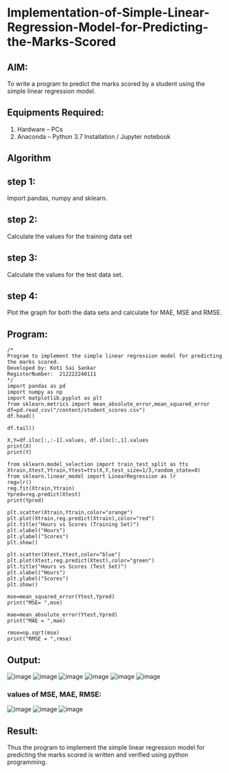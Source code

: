 # Implementation-of-Simple-Linear-Regression-Model-for-Predicting-the-Marks-Scored

## AIM:
To write a program to predict the marks scored by a student using the simple linear regression model.

## Equipments Required:
1. Hardware – PCs
2. Anaconda – Python 3.7 Installation / Jupyter notebook

## Algorithm
## step 1:
Import pandas, numpy and sklearn.
## step 2:
Calculate the values for the training data set
## step 3:
Calculate the values for the test data set.
## step 4:
Plot the graph for both the data sets and calculate for MAE, MSE and RMSE.

## Program:
```
/*
Program to implement the simple linear regression model for predicting the marks scored.
Developed by: Koti Sai Sankar
RegisterNumber:  212222240111
*/
import pandas as pd
import numpy as np
import matplotlib.pyplot as plt
from sklearn.metrics import mean_absolute_error,mean_squared_error
df=pd.read_csv("/content/student_scores.csv")
df.head()

df.tail()

X,Y=df.iloc[:,:-1].values, df.iloc[:,1].values
print(X)
print(Y)

from sklearn.model_selection import train_test_split as tts
Xtrain,Xtest,Ytrain,Ytest=tts(X,Y,test_size=1/3,random_state=0)
from sklearn.linear_model import LinearRegression as lr
reg=lr()
reg.fit(Xtrain,Ytrain)
Ypred=reg.predict(Xtest)
print(Ypred)

plt.scatter(Xtrain,Ytrain,color="orange")
plt.plot(Xtrain,reg.predict(Xtrain),color="red")
plt.title("Hours vs Scores (Training Set)")
plt.xlabel("Hours")
plt.ylabel("Scores")
plt.show()

plt.scatter(Xtest,Ytest,color="blue")
plt.plot(Xtest,reg.predict(Xtest),color="green")
plt.title("Hours vs Scores (Test Set)")
plt.xlabel("Hours")
plt.ylabel("Scores")
plt.show()

mse=mean_squared_error(Ytest,Ypred)
print("MSE= ",mse)

mae=mean_absolute_error(Ytest,Ypred)
print("MAE = ",mae)

rmse=np.sqrt(mse)
print("RMSE = ",rmse)
```

## Output:
![image](https://github.com/Kousalya22008930/Implementation-of-Simple-Linear-Regression-Model-for-Predicting-the-Marks-Scored/assets/119389108/12de31bc-efe5-468e-b300-92381a2d6c71)
![image](https://github.com/Kousalya22008930/Implementation-of-Simple-Linear-Regression-Model-for-Predicting-the-Marks-Scored/assets/119389108/a2d17d87-ab45-4b9d-a999-cbb87a9f6d90)
![image](https://github.com/Kousalya22008930/Implementation-of-Simple-Linear-Regression-Model-for-Predicting-the-Marks-Scored/assets/119389108/6cd09eda-6833-41eb-bf9f-8f25d5580894)
![image](https://github.com/Kousalya22008930/Implementation-of-Simple-Linear-Regression-Model-for-Predicting-the-Marks-Scored/assets/119389108/19d37f6d-c10b-43b2-8f08-57e1aa41ff3e)
![image](https://github.com/Kousalya22008930/Implementation-of-Simple-Linear-Regression-Model-for-Predicting-the-Marks-Scored/assets/119389108/f07ee377-a128-45e5-8a02-870e72216dd2)
![image](https://github.com/Kousalya22008930/Implementation-of-Simple-Linear-Regression-Model-for-Predicting-the-Marks-Scored/assets/119389108/6c95449f-3509-4afd-a3ab-3da0005063c7)
### values of MSE, MAE, RMSE:
![image](https://github.com/Kousalya22008930/Implementation-of-Simple-Linear-Regression-Model-for-Predicting-the-Marks-Scored/assets/119389108/42a30f4a-4bfa-45b7-a7d9-7d262ee43dc0)
![image](https://github.com/Kousalya22008930/Implementation-of-Simple-Linear-Regression-Model-for-Predicting-the-Marks-Scored/assets/119389108/5f1d8d44-f671-4ecf-93fe-ad5fe620045f)
![image](https://github.com/Kousalya22008930/Implementation-of-Simple-Linear-Regression-Model-for-Predicting-the-Marks-Scored/assets/119389108/4511bbb1-d051-49ef-97f3-434130b651ca)


## Result:
Thus the program to implement the simple linear regression model for predicting the marks scored is written and verified using python programming.
